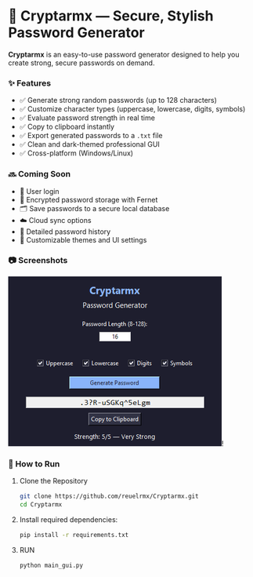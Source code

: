 # 🔐 Cryptarmx — Secure, Stylish Password Generator

**Cryptarmx** is an easy-to-use password generator designed to help you create strong, secure passwords on demand.

### ✨ Features

- ✅ Generate strong random passwords (up to 128 characters)
- ✅ Customize character types (uppercase, lowercase, digits, symbols)
- ✅ Evaluate password strength in real time
- ✅ Copy to clipboard instantly
- ✅ Export generated passwords to a `.txt` file
- ✅ Clean and dark-themed professional GUI
- ✅ Cross-platform (Windows/Linux)

### 🔜 Coming Soon

- 🔐 User login
- 🔐 Encrypted password storage with Fernet
- 🗂️ Save passwords to a secure local database
- ☁️ Cloud sync options
- 🧾 Detailed password history
- 🎨 Customizable themes and UI settings

### 📷 Screenshots

![Cryptarmx Screenshot](assets/screenshot.png)!

### 📁 How to Run

1. Clone the Repository

    ```bash
    git clone https://github.com/reuelrmx/Cryptarmx.git
    cd Cryptarmx

2. Install required dependencies:

    ```bash
    pip install -r requirements.txt

3. RUN

    ```bash
    python main_gui.py

